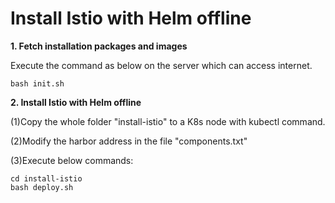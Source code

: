 # Install Istio with Helm offline

**1. Fetch installation packages and images**

Execute the command as below on the server which can access internet.

```
bash init.sh
```

**2. Install Istio with Helm offline**

(1)Copy the whole folder "install-istio" to a K8s node with kubectl command.

(2)Modify the harbor address in the file "components.txt"

(3)Execute below commands:

```
cd install-istio
bash deploy.sh
```
